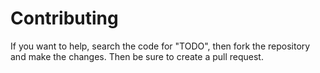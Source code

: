 # Contributing

If you want to help, search the code for "TODO", then fork the repository and make the changes. Then be sure to create a pull request.
